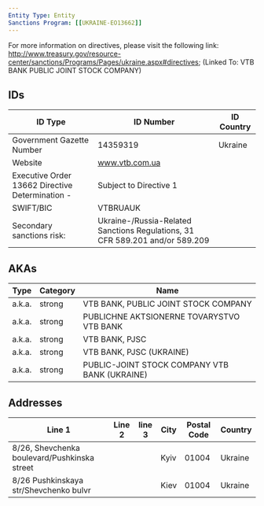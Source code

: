 ```yaml
---
Entity Type: Entity
Sanctions Program: [[UKRAINE-EO13662]]
---
```

For more information on directives, please visit the following link: http://www.treasury.gov/resource-center/sanctions/Programs/Pages/ukraine.aspx#directives; (Linked To: VTB BANK PUBLIC JOINT STOCK COMPANY)

## IDs
| ID Type | ID Number | ID Country |
|---------|-----------|------------|
| Government Gazette Number | 14359319 | Ukraine |
| Website | www.vtb.com.ua |  |
| Executive Order 13662 Directive Determination - | Subject to Directive 1 |  |
| SWIFT/BIC | VTBRUAUK |  |
| Secondary sanctions risk: | Ukraine-/Russia-Related Sanctions Regulations, 31 CFR 589.201 and/or 589.209 |  |


## AKAs
| Type | Category | Name      | 
|------|----------|-----------|
| a.k.a. | strong | VTB BANK, PUBLIC JOINT STOCK COMPANY |
| a.k.a. | strong | PUBLICHNE AKTSIONERNE TOVARYSTVO VTB BANK |
| a.k.a. | strong | VTB BANK, PJSC |
| a.k.a. | strong | VTB BANK, PJSC (UKRAINE) |
| a.k.a. | strong | PUBLIC-JOINT STOCK COMPANY VTB BANK (UKRAINE) |


## Addresses
| Line 1 | Line 2 | line 3 | City | Postal Code| Country | 
|--------|--------|--------|------|------------|---------|
| 8/26, Shevchenka boulevard/Pushkinska street |  |  | Kyiv | 01004 | Ukraine |
| 8/26 Pushkinskaya str/Shevchenko bulvr |  |  | Kiev | 01004 | Ukraine |

